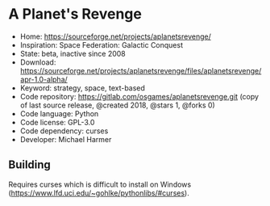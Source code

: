 # A Planet's Revenge

- Home: https://sourceforge.net/projects/aplanetsrevenge/
- Inspiration: Space Federation: Galactic Conquest
- State: beta, inactive since 2008
- Download: https://sourceforge.net/projects/aplanetsrevenge/files/aplanetsrevenge/apr-1.0-alpha/
- Keyword: strategy, space, text-based
- Code repository: https://gitlab.com/osgames/aplanetsrevenge.git (copy of last source release, @created 2018, @stars 1, @forks 0)
- Code language: Python
- Code license: GPL-3.0
- Code dependency: curses
- Developer: Michael Harmer

## Building

Requires curses which is difficult to install on Windows (https://www.lfd.uci.edu/~gohlke/pythonlibs/#curses).